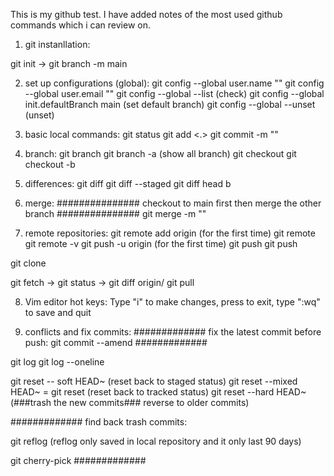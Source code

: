 This is my github test. I have added notes of the most used github commands which i can review on. 



1. git instanllation: 

 git init -> git branch -m main

2. set up configurations (global): 
 git config --global user.name "<myName>"
 git config --global user.email "<myEmail>"
 git config --global --list (check)
 git config --global init.defaultBranch main (set default branch)
 git config --global --unset (unset)

 3. basic local commands: 
 git status 
 git add <.>
 git commit -m "<commit message>"

 4. branch: 
 git branch <branch name>
 git branch -a (show all branch)
 git checkout <branch name>
 git checkout -b <branch name>

5. differences:
git diff
git diff --staged
git diff head b 

6. merge:
###############
checkout to main first then merge the other branch
###############
git merge <branch name> -m "<commit message>"

7. remote repositories:
git remote add origin <remote address> (for the first time)
git remote
git remote -v
git push -u origin <branch name> (for the first time)
git push <branch name>
git push

git clone <remote address>

git fetch -> git status -> git diff <branch name> origin/<branch name>
git pull

8. Vim editor hot keys: Type "i" to make changes, press <esc> to exit, type ":wq" to save and quit

9. conflicts and fix commits:
#############
fix the latest commit before push:
git commit --amend
#############

git log 
git log --oneline

git reset -- soft HEAD~<number of how many commits you want to reset back>                  (reset back to staged status)
git reset --mixed HEAD~<number of how many commits you want to reset back> = git reset      (reset back to tracked status)
git reset --hard HEAD~<number of how many commits you want to reset back>                   (###trash the new commits### reverse to older commits)

#############
find back trash commits:

git reflog (reflog only saved in local repository and it only last 90 days)

git cherry-pick <commits ID>
#############


